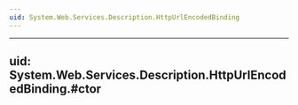 ```yaml
---
uid: System.Web.Services.Description.HttpUrlEncodedBinding
---
```


---
uid: System.Web.Services.Description.HttpUrlEncodedBinding.#ctor
---
